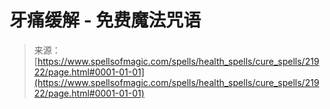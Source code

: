 <!--yml

category: 未分类

date: 2024-06-12 19:05:52

-->

# 牙痛缓解 - 免费魔法咒语

> 来源：[https://www.spellsofmagic.com/spells/health_spells/cure_spells/21922/page.html#0001-01-01](https://www.spellsofmagic.com/spells/health_spells/cure_spells/21922/page.html#0001-01-01)
